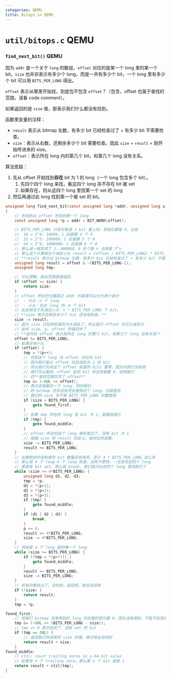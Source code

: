 ```yaml
---
categories: QEMU
title: Bitops in QEMU
---
```


# `util/bitops.c` QEMU

### `find_next_bit()` QEMU

因为 `addr` 是一个关于 `long` 的数组，`offset` 对应的是某一个 long 里的某一个 bit。`size` 也并非表示有多少个 long，而是一共有多少个 bit，一个 long 里有多少个 bit 可以用 `BITS_PER_LONG` 得出。

`offset` 表示从哪里开始找，到底包不包含 `offset`？（包含，offset 也属于查找的范围，请看 code comment）。

如果返回的是 `size` 值，那表示我们什么都没有找到。

函数里变量的注释：

- `result` 表示从 bitmap 左数，有多少 bit 已经检查过了 + 有多少 bit 不需要检查。
- `size`：表示从右数，还剩余多少个 bit 需要检查。因此 `size` + `result` = 刚开始传进来的 size。
- `offset`：表示所在 long 内的第几个 bit，和第几个 long 没有关系。

算法思路：

1. 先从 offset 开始找到**存在** bit 为 1 的 long（一个 long 包含多个 bit）。
    1. 先四个四个 long 来找，看这四个 long 存不存在 bit 被 set
    2. 如果存在，则从这四个 long 里找第一个 set 的 long
2. 然后再通过此 long 找到第一个被 set 的 bit。

```c
unsigned long find_next_bit(const unsigned long *addr, unsigned long size, unsigned long offset)
{
    // 先找到从 offset 所在的那一个 long
    const unsigned long *p = addr + BIT_WORD(offset);

    // BITS_PER_LONG 只有可能是 1 bit 置上的，其他位都是 0，比如
    //  16 = 2^4: 10000，1 后面跟 4 个 0
    //  32 = 2^5: 100000，1 后面跟 5 个 0
    //  64 = 2^6: 1000000，1 后面跟 6 个 0
    // 那么减一就变成了 1..000000，0 的个数 n 也就是 2^n
    // 那么这个计算相当于减去小头 result = (offset / BITS_PER_LONG) * BITS_PER_LONG
    // **result 表示从 bitmap 左数，有多少 bit 已经检查过了 + 有多少 bit 不需要检查**
    unsigned long result = offset & ~(BITS_PER_LONG-1);
    unsigned long tmp;

    // 可以理解，超出范围直接返回
    if (offset >= size) {
        return size;
    }
    // offset 所在的位置超过 addr 的距离可以分为两个部分
    //  - 大头：n 个 long
    //  - 小头：在此 long 内，m 个 bit
    // 此处相当于先减去小头：n * BITS_PER_LONG 个 bit。
    // **size 表示还剩余多少个 bit 还没有检查。**
    size -= result;
    // 因为 size 已经把前面的大头减去了，所以我们 offset 也可以减去它
    // 此时 size, p, offset 的值同步了
    // **此时的 offset 表示其所在 long 的第几 bit，和第几个 long 没有关系**
    offset %= BITS_PER_LONG;
    // 如果还有小头
    if (offset) {
        tmp = *(p++);
        // 找到这个 long 内 offset 对应的 bit
        // 因为我们是从 offset 往后找到为 1 的 bit
        // 所以我们先将这个 offset 前面的 bits 置零，因为对我们没有用
        // 我们可以看到，offset 处的 bit 并没有被置 0，说明我们
        // 的**查找范围包含了 offset**
        tmp &= (~0UL << offset);
        // 表示这是最后一个 long，同时我们
        // 的 bitmap 还并没有完全使用这个 long，也就是说
        // 我们的 size 并不是 BITS_PER_LONG 的整数倍
        if (size < BITS_PER_LONG) {
            goto found_first;
        }
        // 如果 tmp 所在的 long 有 bit 为 1，直接找就行
        if (tmp) {
            goto found_middle;
        }
        // offset 所在的这个 long 被检查过了，没有 bit 为 1
        // 根据 size 和 result 的定义，做对应的调整。
        size -= BITS_PER_LONG;
        result += BITS_PER_LONG;
    }
    // 如果剩余的没检查的 bit 数量还有很多，至少 4 * BITS_PER_LONG 这么多
    // 那么就 4 个 long 4 个 long 检查，这样子更快，一旦发现这四个 long
    // 里面有 bit set，那么就 break，我们就只在这四个 long 里找就行了
    while (size >= 4*BITS_PER_LONG) {
        unsigned long d1, d2, d3;
        tmp = *p;
        d1 = *(p+1);
        d2 = *(p+2);
        d3 = *(p+3);
        if (tmp) {
            goto found_middle;
        }
        if (d1 | d2 | d3) {
            break;
        }
        p += 4;
        result += 4*BITS_PER_LONG;
        size -= 4*BITS_PER_LONG;
    }
    // 找到是 4 个 long 里的哪一个 long
    while (size >= BITS_PER_LONG) {
        if ((tmp = *(p++))) {
            goto found_middle;
        }
        result += BITS_PER_LONG;
        size -= BITS_PER_LONG;
    }
    // 所有的都找过了，没找到，返回吧，就说没找到
    if (!size) {
        return result;
    }
    tmp = *p;

found_first:
    // 把我们 bitmap 没有用到的 long 的后面的部分置 0，因为没有用到，不能干扰我们的查找
    tmp &= (~0UL >> (BITS_PER_LONG - size));
    // tmp == 0 表示找完了，没有 set 的 bit
    if (tmp == 0UL) {
        // 返回我们传进来的 size 的值，表示啥也没找到
        return result + size;
    }
found_middle:
    // ctzl: count trailing zeros in a 64-bit value
    // 如果有 n 个 trailing zero，那么第 n 个 bit 就是 1
    return result + ctzl(tmp);
}
```